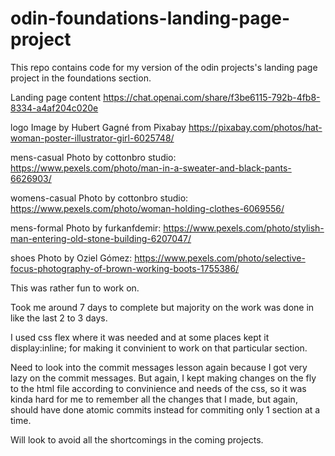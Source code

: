 # odin-foundations-landing-page-project
This repo contains code for my version of the odin projects's landing page project in the foundations section.

Landing page content https://chat.openai.com/share/f3be6115-792b-4fb8-8334-a4af204c020e

logo Image by Hubert Gagné from Pixabay https://pixabay.com/photos/hat-woman-poster-illustrator-girl-6025748/

mens-casual Photo by cottonbro studio: https://www.pexels.com/photo/man-in-a-sweater-and-black-pants-6626903/

womens-casual Photo by cottonbro studio: https://www.pexels.com/photo/woman-holding-clothes-6069556/

mens-formal Photo by furkanfdemir: https://www.pexels.com/photo/stylish-man-entering-old-stone-building-6207047/

shoes Photo by Oziel Gómez: https://www.pexels.com/photo/selective-focus-photography-of-brown-working-boots-1755386/

This was rather fun to work on.

Took me around 7 days to complete but majority on the work was done in like the last 2 to 3 days.

I used css flex where it was needed and at some places kept it display:inline; for making it convinient to work on that particular section.

Need to look into the commit messages lesson again because I got very lazy on the commit messages. But again, I kept making changes on the fly to the html file according to convinience and needs of the css, so it was kinda hard for me to remember all the changes that I made, but again, should have done atomic commits instead for commiting only 1 section at a time.

Will look to avoid all the shortcomings in the coming projects.